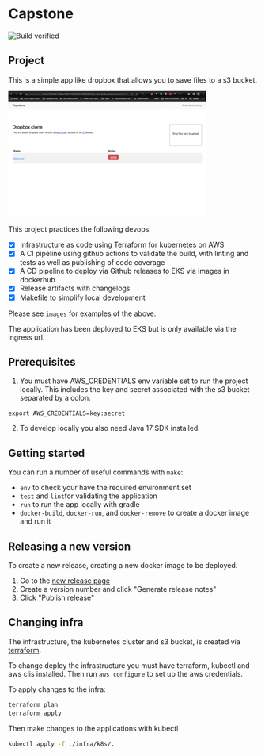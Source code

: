 # Capstone

![Build verified](https://github.com/rikuVan/devops-capstone/actions/workflows/verify.yml/badge.svg)

## Project

This is a simple app like dropbox that allows you to save files to a s3 bucket.

<img src="images/app_via_ingress_endpoint.png" width="400" />

This project practices the following devops:

- [x] Infrastructure as code using Terraform for kubernetes on AWS
- [x] A CI pipeline using github actions to validate the build, with linting and tests as well as publishing of code coverage
- [x] A CD pipeline to deploy via Github releases to EKS via images in dockerhub
- [x] Release artifacts with changelogs
- [x] Makefile to simplify local development

Please see `images` for examples of the above.

The application has been deployed to EKS but is only available via the ingress url.

## Prerequisites

1. You must have AWS_CREDENTIALS env variable set to run the project locally. This includes the key and secret associated with the s3 bucket separated by a colon.
```
export AWS_CREDENTIALS=key:secret
```

2. To develop locally you also need Java 17 SDK installed.

## Getting started

You can run a number of useful commands with `make`: 
    
- `env` to check your have the required environment set
- `test` and `lint`for validating the application
- `run` to run the app locally with gradle
- `docker-build`, `docker-run`, and `docker-remove` to create a docker image and run it


## Releasing a new version

To create a new release, creating a new docker image to be deployed.

1. Go to the [new release page](https://github.com/RikuVan/devops-capstone/releases/new)
2. Create a version number and click "Generate release notes"
3. Click "Publish release"

## Changing infra

The infrastructure, the kubernetes cluster and s3 bucket, is created via [terraform](https://www.terraform.io/).

To change deploy the infrastructure you must have terraform, kubectl and aws clis installed. Then run `aws configure` to set up the aws credentials.

To apply changes to the infra:
```bash
terraform plan
terraform apply
```

Then make changes to the applications with kubectl
```bash
kubectl apply -f ./infra/k8s/.
```